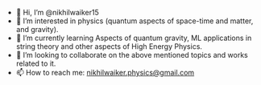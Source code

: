- 👋 Hi, I’m @nikhilwaiker15
- 👀 I’m interested in physics (quantum aspects of space-time and matter, and gravity).
- 🌱 I’m currently learning Aspects of quantum gravity, ML applications in string theory and other aspects of High Energy Physics.
- 💞️ I’m looking to collaborate on the above mentioned topics and works related to it.
- 📫 How to reach me: nikhilwaiker.physics@gmail.com

<!---
nikhilwaiker15/nikhilwaiker15 is a ✨ special ✨ repository because its `README.md` (this file) appears on your GitHub profile.
You can click the Preview link to take a look at your changes.
--->
